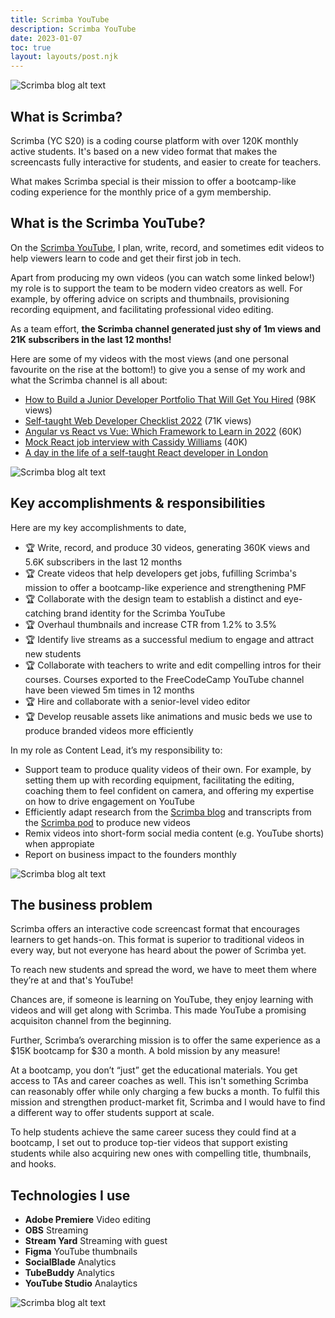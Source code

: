 ```yaml
---
title: Scrimba YouTube
description: Scrimba YouTube
date: 2023-01-07
toc: true
layout: layouts/post.njk
---
```


![Scrimba blog alt text](../../img/scrimba-yt.png)

## What is Scrimba?
Scrimba (YC S20) is a coding course platform with over 120K monthly active students. It's based on a new video format that makes the screencasts fully interactive for students, and easier to create for teachers.

What makes Scrimba special is their mission to offer a bootcamp-like coding experience for the monthly price of a gym membership.

## What is the Scrimba YouTube?
On the [Scrimba YouTube](https://www.youtube.com/c/scrimba), I plan, write, record, and sometimes edit videos to help viewers learn to code and get their first job in tech.

Apart from producing my own videos (you can watch some linked below!) my role is to support the team to be modern video creators as well.  For example, by offering advice on scripts and thumbnails, provisioning recording equipment, and facilitating professional video editing. 

As a team effort, **the Scrimba channel generated just shy of 1m views and 21K subscribers in the last 12 months!**

Here are some of my videos with the most views (and one personal favourite on the rise at the bottom!) to give you a sense of my work and what the Scrimba channel is all about:

- [How to Build a Junior Developer Portfolio That Will Get You Hired](https://www.youtube.com/watch?v=9eMp8l4WEpE) (98K views)
- [Self-taught Web Developer Checklist 2022](https://www.youtube.com/watch?v=p1zJExpDvxs) (71K views)
- [Angular vs React vs Vue: Which Framework to Learn in 2022](https://www.youtube.com/watch?v=T2uKprwHHXU) (60K)
- [Mock React job interview with Cassidy Williams](https://www.youtube.com/watch?v=ZV373VaS4UM) (40K)
- [A day in the life of a self-taught React developer in London](https://www.youtube.com/watch?v=BZBXoU-pHoo)

![Scrimba blog alt text](../../img/scrimba-yt-videos.png)

## Key accomplishments & responsibilities

Here are my key accomplishments to date,

- 🏆 Write, record, and produce 30 videos, generating 360K views and 5.6K subscribers in the last 12 months
- 🏆 Create videos that help developers get jobs, fufilling Scrimba's mission to offer a bootcamp-like experience and strengthening PMF
- 🏆 ​​Collaborate with the design team to establish a distinct and eye-catching brand identity for the Scrimba YouTube 
- 🏆 Overhaul thumbnails and increase CTR from 1.2% to 3.5%
- 🏆 Identify live streams as a successful medium to engage and attract new students
- 🏆 Collaborate with teachers to write and edit compelling intros for their courses. Courses exported to the FreeCodeCamp YouTube channel have been viewed 5m times in 12 months
- 🏆 Hire and collaborate with a senior-level video editor
- 🏆 Develop reusable assets like animations and music beds we use to produce branded videos more efficiently


In my role as Content Lead, it’s my responsibility to:

- Support team to produce quality videos of their own. For example, by setting them up with recording equipment, facilitating the editing, coaching them to feel confident on camera, and offering my expertise on how to drive engagement on YouTube
- Efficiently adapt research from the [Scrimba blog](/works/scrimba-blog) and transcripts from the [Scrimba pod](/works/scrimba-pod) to produce new videos
- Remix videos into short-form social media content (e.g. YouTube shorts) when appropiate
- Report on business impact to the founders monthly

![Scrimba blog alt text](../../img/scrimba-yt-before-and-after.png)

## The business problem

Scrimba offers an interactive code screencast format that encourages learners to get hands-on. This format is superior to traditional videos in every way, but not everyone has heard about the power of Scrimba yet. 

To reach new students and spread the word, we have to meet them where they’re at and that's YouTube! 

Chances are, if someone is learning on YouTube, they enjoy learning with videos and will get along with Scrimba. This made YouTube a promising acquisiton channel from the beginning.

Further, Scrimba’s overarching mission is to offer the same experience as a $15K bootcamp for $30 a month. A bold mission by any measure! 

At a bootcamp, you don’t “just” get the educational materials. You get access to TAs and career coaches as well. This isn't something Scrimba can reasonably offer while only charging a few bucks a month. To fulfil this mission and strengthen product-market fit, Scrimba and I would have to find a different way to offer students support at scale.

To help students achieve the same career sucess they could find at a bootcamp, I set out to produce top-tier videos that support existing students while also acquiring new ones with compelling title, thumbnails, and hooks.

## Technologies I use

- **Adobe Premiere** Video editing
- **OBS** Streaming
- **Stream Yard** Streaming with guest
- **Figma** YouTube thumbnails
- **SocialBlade** Analytics
- **TubeBuddy** Analytics
- **YouTube Studio** Analaytics

![Scrimba blog alt text](../../img/scrimba-yt-setup.png)
